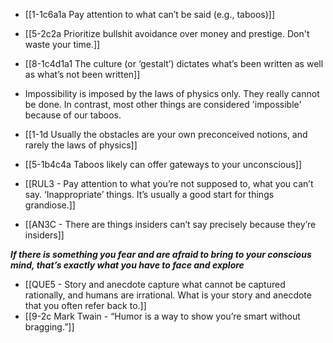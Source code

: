 - [[1-1c6a1a Pay attention to what can’t be said (e.g., taboos)]]
- [[5-2c2a Prioritize bullshit avoidance over money and prestige. Don't waste your time.]]
- [[8-1c4d1a1 The culture (or ‘gestalt’) dictates what’s been written as well as what’s not been written]]

- Impossibility is imposed by the laws of physics only. They really cannot be done. In contrast, most other things are considered 'impossible' because of our taboos.
- [[1-1d Usually the obstacles are your own preconceived notions, and rarely the laws of physics]]

- [[5-1b4c4a Taboos likely can offer gateways to your unconscious]]

- [[RUL3 - Pay attention to what you’re not supposed to, what you can’t say. ‘Inappropriate’ things. It’s usually a good start for things grandiose.]]

- [[AN3C - There are things insiders can’t say precisely because they’re insiders]]

***If there is something you fear and are afraid to bring to your conscious mind, that’s exactly what you have to face and explore***

- [[QUE5 - Story and anecdote capture what cannot be captured rationally, and humans are irrational. What is your story and anecdote that you often refer back to.]]
- [[9-2c Mark Twain - “Humor is a way to show you’re smart without bragging.”]]
